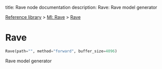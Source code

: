 title: Rave node documentation
description: Rave: Rave model generator

[Reference library](../../index.md) > [Ml: Rave](../index.md) > [Rave](index.md)

# Rave

```python
Rave(path="", method="forward", buffer_size=4096)
```

Rave model generator

